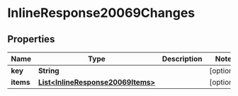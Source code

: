 
# InlineResponse20069Changes

## Properties
Name | Type | Description | Notes
------------ | ------------- | ------------- | -------------
**key** | **String** |  |  [optional]
**items** | [**List&lt;InlineResponse20069Items&gt;**](InlineResponse20069Items.md) |  |  [optional]



